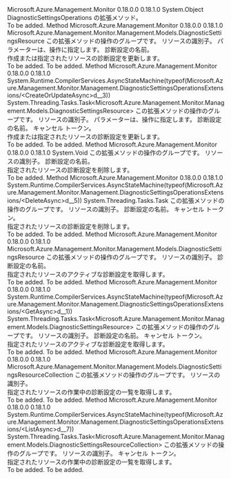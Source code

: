 <Type Name="DiagnosticSettingsOperationsExtensions" FullName="Microsoft.Azure.Management.Monitor.Management.DiagnosticSettingsOperationsExtensions">
  <TypeSignature Language="C#" Value="public static class DiagnosticSettingsOperationsExtensions" />
  <TypeSignature Language="ILAsm" Value=".class public auto ansi abstract sealed beforefieldinit DiagnosticSettingsOperationsExtensions extends System.Object" />
  <TypeSignature Language="DocId" Value="T:Microsoft.Azure.Management.Monitor.Management.DiagnosticSettingsOperationsExtensions" />
  <TypeSignature Language="VB.NET" Value="Public Module DiagnosticSettingsOperationsExtensions" />
  <TypeSignature Language="F#" Value="type DiagnosticSettingsOperationsExtensions = class" />
  <AssemblyInfo>
    <AssemblyName>Microsoft.Azure.Management.Monitor</AssemblyName>
    <AssemblyVersion>0.18.0.0</AssemblyVersion>
    <AssemblyVersion>0.18.1.0</AssemblyVersion>
  </AssemblyInfo>
  <Base>
    <BaseTypeName>System.Object</BaseTypeName>
  </Base>
  <Interfaces />
  <Docs>
    <summary>
            DiagnosticSettingsOperations の拡張メソッド。
            </summary>
    <remarks>To be added.</remarks>
  </Docs>
  <Members>
    <Member MemberName="CreateOrUpdate">
      <MemberSignature Language="C#" Value="public static Microsoft.Azure.Management.Monitor.Management.Models.DiagnosticSettingsResource CreateOrUpdate (this Microsoft.Azure.Management.Monitor.Management.IDiagnosticSettingsOperations operations, string resourceUri, Microsoft.Azure.Management.Monitor.Management.Models.DiagnosticSettingsResource parameters, string name);" />
      <MemberSignature Language="ILAsm" Value=".method public static hidebysig class Microsoft.Azure.Management.Monitor.Management.Models.DiagnosticSettingsResource CreateOrUpdate(class Microsoft.Azure.Management.Monitor.Management.IDiagnosticSettingsOperations operations, string resourceUri, class Microsoft.Azure.Management.Monitor.Management.Models.DiagnosticSettingsResource parameters, string name) cil managed" />
      <MemberSignature Language="DocId" Value="M:Microsoft.Azure.Management.Monitor.Management.DiagnosticSettingsOperationsExtensions.CreateOrUpdate(Microsoft.Azure.Management.Monitor.Management.IDiagnosticSettingsOperations,System.String,Microsoft.Azure.Management.Monitor.Management.Models.DiagnosticSettingsResource,System.String)" />
      <MemberSignature Language="VB.NET" Value="&lt;Extension()&gt;&#xA;Public Function CreateOrUpdate (operations As IDiagnosticSettingsOperations, resourceUri As String, parameters As DiagnosticSettingsResource, name As String) As DiagnosticSettingsResource" />
      <MemberSignature Language="F#" Value="static member CreateOrUpdate : Microsoft.Azure.Management.Monitor.Management.IDiagnosticSettingsOperations * string * Microsoft.Azure.Management.Monitor.Management.Models.DiagnosticSettingsResource * string -&gt; Microsoft.Azure.Management.Monitor.Management.Models.DiagnosticSettingsResource" Usage="Microsoft.Azure.Management.Monitor.Management.DiagnosticSettingsOperationsExtensions.CreateOrUpdate (operations, resourceUri, parameters, name)" />
      <MemberType>Method</MemberType>
      <AssemblyInfo>
        <AssemblyName>Microsoft.Azure.Management.Monitor</AssemblyName>
        <AssemblyVersion>0.18.0.0</AssemblyVersion>
        <AssemblyVersion>0.18.1.0</AssemblyVersion>
      </AssemblyInfo>
      <ReturnValue>
        <ReturnType>Microsoft.Azure.Management.Monitor.Management.Models.DiagnosticSettingsResource</ReturnType>
      </ReturnValue>
      <Parameters>
        <Parameter Name="operations" Type="Microsoft.Azure.Management.Monitor.Management.IDiagnosticSettingsOperations" RefType="this" />
        <Parameter Name="resourceUri" Type="System.String" />
        <Parameter Name="parameters" Type="Microsoft.Azure.Management.Monitor.Management.Models.DiagnosticSettingsResource" />
        <Parameter Name="name" Type="System.String" />
      </Parameters>
      <Docs>
        <param name="operations">
            この拡張メソッドの操作のグループです。
            </param>
        <param name="resourceUri">
            リソースの識別子。
            </param>
        <param name="parameters">
            パラメーターは、操作に指定します。
            </param>
        <param name="name">
            診断設定の名前。
            </param>
        <summary>
            作成または指定されたリソースの診断設定を更新します。
            </summary>
        <returns>To be added.</returns>
        <remarks>To be added.</remarks>
      </Docs>
    </Member>
    <Member MemberName="CreateOrUpdateAsync">
      <MemberSignature Language="C#" Value="public static System.Threading.Tasks.Task&lt;Microsoft.Azure.Management.Monitor.Management.Models.DiagnosticSettingsResource&gt; CreateOrUpdateAsync (this Microsoft.Azure.Management.Monitor.Management.IDiagnosticSettingsOperations operations, string resourceUri, Microsoft.Azure.Management.Monitor.Management.Models.DiagnosticSettingsResource parameters, string name, System.Threading.CancellationToken cancellationToken = null);" />
      <MemberSignature Language="ILAsm" Value=".method public static hidebysig class System.Threading.Tasks.Task`1&lt;class Microsoft.Azure.Management.Monitor.Management.Models.DiagnosticSettingsResource&gt; CreateOrUpdateAsync(class Microsoft.Azure.Management.Monitor.Management.IDiagnosticSettingsOperations operations, string resourceUri, class Microsoft.Azure.Management.Monitor.Management.Models.DiagnosticSettingsResource parameters, string name, valuetype System.Threading.CancellationToken cancellationToken) cil managed" />
      <MemberSignature Language="DocId" Value="M:Microsoft.Azure.Management.Monitor.Management.DiagnosticSettingsOperationsExtensions.CreateOrUpdateAsync(Microsoft.Azure.Management.Monitor.Management.IDiagnosticSettingsOperations,System.String,Microsoft.Azure.Management.Monitor.Management.Models.DiagnosticSettingsResource,System.String,System.Threading.CancellationToken)" />
      <MemberSignature Language="F#" Value="static member CreateOrUpdateAsync : Microsoft.Azure.Management.Monitor.Management.IDiagnosticSettingsOperations * string * Microsoft.Azure.Management.Monitor.Management.Models.DiagnosticSettingsResource * string * System.Threading.CancellationToken -&gt; System.Threading.Tasks.Task&lt;Microsoft.Azure.Management.Monitor.Management.Models.DiagnosticSettingsResource&gt;" Usage="Microsoft.Azure.Management.Monitor.Management.DiagnosticSettingsOperationsExtensions.CreateOrUpdateAsync (operations, resourceUri, parameters, name, cancellationToken)" />
      <MemberType>Method</MemberType>
      <AssemblyInfo>
        <AssemblyName>Microsoft.Azure.Management.Monitor</AssemblyName>
        <AssemblyVersion>0.18.0.0</AssemblyVersion>
        <AssemblyVersion>0.18.1.0</AssemblyVersion>
      </AssemblyInfo>
      <Attributes>
        <Attribute>
          <AttributeName>System.Runtime.CompilerServices.AsyncStateMachine(typeof(Microsoft.Azure.Management.Monitor.Management.DiagnosticSettingsOperationsExtensions/&lt;CreateOrUpdateAsync&gt;d__3))</AttributeName>
        </Attribute>
      </Attributes>
      <ReturnValue>
        <ReturnType>System.Threading.Tasks.Task&lt;Microsoft.Azure.Management.Monitor.Management.Models.DiagnosticSettingsResource&gt;</ReturnType>
      </ReturnValue>
      <Parameters>
        <Parameter Name="operations" Type="Microsoft.Azure.Management.Monitor.Management.IDiagnosticSettingsOperations" RefType="this" />
        <Parameter Name="resourceUri" Type="System.String" />
        <Parameter Name="parameters" Type="Microsoft.Azure.Management.Monitor.Management.Models.DiagnosticSettingsResource" />
        <Parameter Name="name" Type="System.String" />
        <Parameter Name="cancellationToken" Type="System.Threading.CancellationToken" />
      </Parameters>
      <Docs>
        <param name="operations">
            この拡張メソッドの操作のグループです。
            </param>
        <param name="resourceUri">
            リソースの識別子。
            </param>
        <param name="parameters">
            パラメーターは、操作に指定します。
            </param>
        <param name="name">
            診断設定の名前。
            </param>
        <param name="cancellationToken">
            キャンセル トークン。
            </param>
        <summary>
            作成または指定されたリソースの診断設定を更新します。
            </summary>
        <returns>To be added.</returns>
        <remarks>To be added.</remarks>
      </Docs>
    </Member>
    <Member MemberName="Delete">
      <MemberSignature Language="C#" Value="public static void Delete (this Microsoft.Azure.Management.Monitor.Management.IDiagnosticSettingsOperations operations, string resourceUri, string name);" />
      <MemberSignature Language="ILAsm" Value=".method public static hidebysig void Delete(class Microsoft.Azure.Management.Monitor.Management.IDiagnosticSettingsOperations operations, string resourceUri, string name) cil managed" />
      <MemberSignature Language="DocId" Value="M:Microsoft.Azure.Management.Monitor.Management.DiagnosticSettingsOperationsExtensions.Delete(Microsoft.Azure.Management.Monitor.Management.IDiagnosticSettingsOperations,System.String,System.String)" />
      <MemberSignature Language="VB.NET" Value="&lt;Extension()&gt;&#xA;Public Sub Delete (operations As IDiagnosticSettingsOperations, resourceUri As String, name As String)" />
      <MemberSignature Language="F#" Value="static member Delete : Microsoft.Azure.Management.Monitor.Management.IDiagnosticSettingsOperations * string * string -&gt; unit" Usage="Microsoft.Azure.Management.Monitor.Management.DiagnosticSettingsOperationsExtensions.Delete (operations, resourceUri, name)" />
      <MemberType>Method</MemberType>
      <AssemblyInfo>
        <AssemblyName>Microsoft.Azure.Management.Monitor</AssemblyName>
        <AssemblyVersion>0.18.0.0</AssemblyVersion>
        <AssemblyVersion>0.18.1.0</AssemblyVersion>
      </AssemblyInfo>
      <ReturnValue>
        <ReturnType>System.Void</ReturnType>
      </ReturnValue>
      <Parameters>
        <Parameter Name="operations" Type="Microsoft.Azure.Management.Monitor.Management.IDiagnosticSettingsOperations" RefType="this" />
        <Parameter Name="resourceUri" Type="System.String" />
        <Parameter Name="name" Type="System.String" />
      </Parameters>
      <Docs>
        <param name="operations">
            この拡張メソッドの操作のグループです。
            </param>
        <param name="resourceUri">
            リソースの識別子。
            </param>
        <param name="name">
            診断設定の名前。
            </param>
        <summary>
            指定されたリソースの診断設定を削除します。
            </summary>
        <remarks>To be added.</remarks>
      </Docs>
    </Member>
    <Member MemberName="DeleteAsync">
      <MemberSignature Language="C#" Value="public static System.Threading.Tasks.Task DeleteAsync (this Microsoft.Azure.Management.Monitor.Management.IDiagnosticSettingsOperations operations, string resourceUri, string name, System.Threading.CancellationToken cancellationToken = null);" />
      <MemberSignature Language="ILAsm" Value=".method public static hidebysig class System.Threading.Tasks.Task DeleteAsync(class Microsoft.Azure.Management.Monitor.Management.IDiagnosticSettingsOperations operations, string resourceUri, string name, valuetype System.Threading.CancellationToken cancellationToken) cil managed" />
      <MemberSignature Language="DocId" Value="M:Microsoft.Azure.Management.Monitor.Management.DiagnosticSettingsOperationsExtensions.DeleteAsync(Microsoft.Azure.Management.Monitor.Management.IDiagnosticSettingsOperations,System.String,System.String,System.Threading.CancellationToken)" />
      <MemberSignature Language="F#" Value="static member DeleteAsync : Microsoft.Azure.Management.Monitor.Management.IDiagnosticSettingsOperations * string * string * System.Threading.CancellationToken -&gt; System.Threading.Tasks.Task" Usage="Microsoft.Azure.Management.Monitor.Management.DiagnosticSettingsOperationsExtensions.DeleteAsync (operations, resourceUri, name, cancellationToken)" />
      <MemberType>Method</MemberType>
      <AssemblyInfo>
        <AssemblyName>Microsoft.Azure.Management.Monitor</AssemblyName>
        <AssemblyVersion>0.18.0.0</AssemblyVersion>
        <AssemblyVersion>0.18.1.0</AssemblyVersion>
      </AssemblyInfo>
      <Attributes>
        <Attribute>
          <AttributeName>System.Runtime.CompilerServices.AsyncStateMachine(typeof(Microsoft.Azure.Management.Monitor.Management.DiagnosticSettingsOperationsExtensions/&lt;DeleteAsync&gt;d__5))</AttributeName>
        </Attribute>
      </Attributes>
      <ReturnValue>
        <ReturnType>System.Threading.Tasks.Task</ReturnType>
      </ReturnValue>
      <Parameters>
        <Parameter Name="operations" Type="Microsoft.Azure.Management.Monitor.Management.IDiagnosticSettingsOperations" RefType="this" />
        <Parameter Name="resourceUri" Type="System.String" />
        <Parameter Name="name" Type="System.String" />
        <Parameter Name="cancellationToken" Type="System.Threading.CancellationToken" />
      </Parameters>
      <Docs>
        <param name="operations">
            この拡張メソッドの操作のグループです。
            </param>
        <param name="resourceUri">
            リソースの識別子。
            </param>
        <param name="name">
            診断設定の名前。
            </param>
        <param name="cancellationToken">
            キャンセル トークン。
            </param>
        <summary>
            指定されたリソースの診断設定を削除します。
            </summary>
        <returns>To be added.</returns>
        <remarks>To be added.</remarks>
      </Docs>
    </Member>
    <Member MemberName="Get">
      <MemberSignature Language="C#" Value="public static Microsoft.Azure.Management.Monitor.Management.Models.DiagnosticSettingsResource Get (this Microsoft.Azure.Management.Monitor.Management.IDiagnosticSettingsOperations operations, string resourceUri, string name);" />
      <MemberSignature Language="ILAsm" Value=".method public static hidebysig class Microsoft.Azure.Management.Monitor.Management.Models.DiagnosticSettingsResource Get(class Microsoft.Azure.Management.Monitor.Management.IDiagnosticSettingsOperations operations, string resourceUri, string name) cil managed" />
      <MemberSignature Language="DocId" Value="M:Microsoft.Azure.Management.Monitor.Management.DiagnosticSettingsOperationsExtensions.Get(Microsoft.Azure.Management.Monitor.Management.IDiagnosticSettingsOperations,System.String,System.String)" />
      <MemberSignature Language="VB.NET" Value="&lt;Extension()&gt;&#xA;Public Function Get (operations As IDiagnosticSettingsOperations, resourceUri As String, name As String) As DiagnosticSettingsResource" />
      <MemberSignature Language="F#" Value="static member Get : Microsoft.Azure.Management.Monitor.Management.IDiagnosticSettingsOperations * string * string -&gt; Microsoft.Azure.Management.Monitor.Management.Models.DiagnosticSettingsResource" Usage="Microsoft.Azure.Management.Monitor.Management.DiagnosticSettingsOperationsExtensions.Get (operations, resourceUri, name)" />
      <MemberType>Method</MemberType>
      <AssemblyInfo>
        <AssemblyName>Microsoft.Azure.Management.Monitor</AssemblyName>
        <AssemblyVersion>0.18.0.0</AssemblyVersion>
        <AssemblyVersion>0.18.1.0</AssemblyVersion>
      </AssemblyInfo>
      <ReturnValue>
        <ReturnType>Microsoft.Azure.Management.Monitor.Management.Models.DiagnosticSettingsResource</ReturnType>
      </ReturnValue>
      <Parameters>
        <Parameter Name="operations" Type="Microsoft.Azure.Management.Monitor.Management.IDiagnosticSettingsOperations" RefType="this" />
        <Parameter Name="resourceUri" Type="System.String" />
        <Parameter Name="name" Type="System.String" />
      </Parameters>
      <Docs>
        <param name="operations">
            この拡張メソッドの操作のグループです。
            </param>
        <param name="resourceUri">
            リソースの識別子。
            </param>
        <param name="name">
            診断設定の名前。
            </param>
        <summary>
            指定されたリソースのアクティブな診断設定を取得します。
            </summary>
        <returns>To be added.</returns>
        <remarks>To be added.</remarks>
      </Docs>
    </Member>
    <Member MemberName="GetAsync">
      <MemberSignature Language="C#" Value="public static System.Threading.Tasks.Task&lt;Microsoft.Azure.Management.Monitor.Management.Models.DiagnosticSettingsResource&gt; GetAsync (this Microsoft.Azure.Management.Monitor.Management.IDiagnosticSettingsOperations operations, string resourceUri, string name, System.Threading.CancellationToken cancellationToken = null);" />
      <MemberSignature Language="ILAsm" Value=".method public static hidebysig class System.Threading.Tasks.Task`1&lt;class Microsoft.Azure.Management.Monitor.Management.Models.DiagnosticSettingsResource&gt; GetAsync(class Microsoft.Azure.Management.Monitor.Management.IDiagnosticSettingsOperations operations, string resourceUri, string name, valuetype System.Threading.CancellationToken cancellationToken) cil managed" />
      <MemberSignature Language="DocId" Value="M:Microsoft.Azure.Management.Monitor.Management.DiagnosticSettingsOperationsExtensions.GetAsync(Microsoft.Azure.Management.Monitor.Management.IDiagnosticSettingsOperations,System.String,System.String,System.Threading.CancellationToken)" />
      <MemberSignature Language="F#" Value="static member GetAsync : Microsoft.Azure.Management.Monitor.Management.IDiagnosticSettingsOperations * string * string * System.Threading.CancellationToken -&gt; System.Threading.Tasks.Task&lt;Microsoft.Azure.Management.Monitor.Management.Models.DiagnosticSettingsResource&gt;" Usage="Microsoft.Azure.Management.Monitor.Management.DiagnosticSettingsOperationsExtensions.GetAsync (operations, resourceUri, name, cancellationToken)" />
      <MemberType>Method</MemberType>
      <AssemblyInfo>
        <AssemblyName>Microsoft.Azure.Management.Monitor</AssemblyName>
        <AssemblyVersion>0.18.0.0</AssemblyVersion>
        <AssemblyVersion>0.18.1.0</AssemblyVersion>
      </AssemblyInfo>
      <Attributes>
        <Attribute>
          <AttributeName>System.Runtime.CompilerServices.AsyncStateMachine(typeof(Microsoft.Azure.Management.Monitor.Management.DiagnosticSettingsOperationsExtensions/&lt;GetAsync&gt;d__1))</AttributeName>
        </Attribute>
      </Attributes>
      <ReturnValue>
        <ReturnType>System.Threading.Tasks.Task&lt;Microsoft.Azure.Management.Monitor.Management.Models.DiagnosticSettingsResource&gt;</ReturnType>
      </ReturnValue>
      <Parameters>
        <Parameter Name="operations" Type="Microsoft.Azure.Management.Monitor.Management.IDiagnosticSettingsOperations" RefType="this" />
        <Parameter Name="resourceUri" Type="System.String" />
        <Parameter Name="name" Type="System.String" />
        <Parameter Name="cancellationToken" Type="System.Threading.CancellationToken" />
      </Parameters>
      <Docs>
        <param name="operations">
            この拡張メソッドの操作のグループです。
            </param>
        <param name="resourceUri">
            リソースの識別子。
            </param>
        <param name="name">
            診断設定の名前。
            </param>
        <param name="cancellationToken">
            キャンセル トークン。
            </param>
        <summary>
            指定されたリソースのアクティブな診断設定を取得します。
            </summary>
        <returns>To be added.</returns>
        <remarks>To be added.</remarks>
      </Docs>
    </Member>
    <Member MemberName="List">
      <MemberSignature Language="C#" Value="public static Microsoft.Azure.Management.Monitor.Management.Models.DiagnosticSettingsResourceCollection List (this Microsoft.Azure.Management.Monitor.Management.IDiagnosticSettingsOperations operations, string resourceUri);" />
      <MemberSignature Language="ILAsm" Value=".method public static hidebysig class Microsoft.Azure.Management.Monitor.Management.Models.DiagnosticSettingsResourceCollection List(class Microsoft.Azure.Management.Monitor.Management.IDiagnosticSettingsOperations operations, string resourceUri) cil managed" />
      <MemberSignature Language="DocId" Value="M:Microsoft.Azure.Management.Monitor.Management.DiagnosticSettingsOperationsExtensions.List(Microsoft.Azure.Management.Monitor.Management.IDiagnosticSettingsOperations,System.String)" />
      <MemberSignature Language="VB.NET" Value="&lt;Extension()&gt;&#xA;Public Function List (operations As IDiagnosticSettingsOperations, resourceUri As String) As DiagnosticSettingsResourceCollection" />
      <MemberSignature Language="F#" Value="static member List : Microsoft.Azure.Management.Monitor.Management.IDiagnosticSettingsOperations * string -&gt; Microsoft.Azure.Management.Monitor.Management.Models.DiagnosticSettingsResourceCollection" Usage="Microsoft.Azure.Management.Monitor.Management.DiagnosticSettingsOperationsExtensions.List (operations, resourceUri)" />
      <MemberType>Method</MemberType>
      <AssemblyInfo>
        <AssemblyName>Microsoft.Azure.Management.Monitor</AssemblyName>
        <AssemblyVersion>0.18.0.0</AssemblyVersion>
        <AssemblyVersion>0.18.1.0</AssemblyVersion>
      </AssemblyInfo>
      <ReturnValue>
        <ReturnType>Microsoft.Azure.Management.Monitor.Management.Models.DiagnosticSettingsResourceCollection</ReturnType>
      </ReturnValue>
      <Parameters>
        <Parameter Name="operations" Type="Microsoft.Azure.Management.Monitor.Management.IDiagnosticSettingsOperations" RefType="this" />
        <Parameter Name="resourceUri" Type="System.String" />
      </Parameters>
      <Docs>
        <param name="operations">
            この拡張メソッドの操作のグループです。
            </param>
        <param name="resourceUri">
            リソースの識別子。
            </param>
        <summary>
            指定されたリソースの作業中の診断設定の一覧を取得します。
            </summary>
        <returns>To be added.</returns>
        <remarks>To be added.</remarks>
      </Docs>
    </Member>
    <Member MemberName="ListAsync">
      <MemberSignature Language="C#" Value="public static System.Threading.Tasks.Task&lt;Microsoft.Azure.Management.Monitor.Management.Models.DiagnosticSettingsResourceCollection&gt; ListAsync (this Microsoft.Azure.Management.Monitor.Management.IDiagnosticSettingsOperations operations, string resourceUri, System.Threading.CancellationToken cancellationToken = null);" />
      <MemberSignature Language="ILAsm" Value=".method public static hidebysig class System.Threading.Tasks.Task`1&lt;class Microsoft.Azure.Management.Monitor.Management.Models.DiagnosticSettingsResourceCollection&gt; ListAsync(class Microsoft.Azure.Management.Monitor.Management.IDiagnosticSettingsOperations operations, string resourceUri, valuetype System.Threading.CancellationToken cancellationToken) cil managed" />
      <MemberSignature Language="DocId" Value="M:Microsoft.Azure.Management.Monitor.Management.DiagnosticSettingsOperationsExtensions.ListAsync(Microsoft.Azure.Management.Monitor.Management.IDiagnosticSettingsOperations,System.String,System.Threading.CancellationToken)" />
      <MemberSignature Language="F#" Value="static member ListAsync : Microsoft.Azure.Management.Monitor.Management.IDiagnosticSettingsOperations * string * System.Threading.CancellationToken -&gt; System.Threading.Tasks.Task&lt;Microsoft.Azure.Management.Monitor.Management.Models.DiagnosticSettingsResourceCollection&gt;" Usage="Microsoft.Azure.Management.Monitor.Management.DiagnosticSettingsOperationsExtensions.ListAsync (operations, resourceUri, cancellationToken)" />
      <MemberType>Method</MemberType>
      <AssemblyInfo>
        <AssemblyName>Microsoft.Azure.Management.Monitor</AssemblyName>
        <AssemblyVersion>0.18.0.0</AssemblyVersion>
        <AssemblyVersion>0.18.1.0</AssemblyVersion>
      </AssemblyInfo>
      <Attributes>
        <Attribute>
          <AttributeName>System.Runtime.CompilerServices.AsyncStateMachine(typeof(Microsoft.Azure.Management.Monitor.Management.DiagnosticSettingsOperationsExtensions/&lt;ListAsync&gt;d__7))</AttributeName>
        </Attribute>
      </Attributes>
      <ReturnValue>
        <ReturnType>System.Threading.Tasks.Task&lt;Microsoft.Azure.Management.Monitor.Management.Models.DiagnosticSettingsResourceCollection&gt;</ReturnType>
      </ReturnValue>
      <Parameters>
        <Parameter Name="operations" Type="Microsoft.Azure.Management.Monitor.Management.IDiagnosticSettingsOperations" RefType="this" />
        <Parameter Name="resourceUri" Type="System.String" />
        <Parameter Name="cancellationToken" Type="System.Threading.CancellationToken" />
      </Parameters>
      <Docs>
        <param name="operations">
            この拡張メソッドの操作のグループです。
            </param>
        <param name="resourceUri">
            リソースの識別子。
            </param>
        <param name="cancellationToken">
            キャンセル トークン。
            </param>
        <summary>
            指定されたリソースの作業中の診断設定の一覧を取得します。
            </summary>
        <returns>To be added.</returns>
        <remarks>To be added.</remarks>
      </Docs>
    </Member>
  </Members>
</Type>
